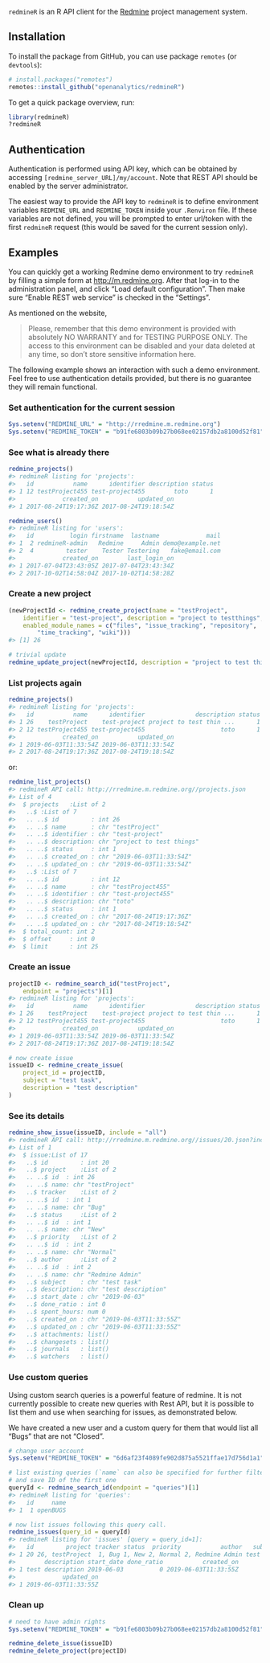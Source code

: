 <!-- README.md is generated from vignettes/redmineR-vignette.Rmd. Please edit that file -->

`redmineR` is an R API client for the [Redmine](http://www.redmine.org)
project management system.

## Installation

To install the package from GitHub, you can use package `remotes` (or
`devtools`):

``` r
# install.packages("remotes")
remotes::install_github("openanalytics/redmineR")
```

To get a quick package overview, run:

``` r
library(redmineR)
?redmineR
```

## Authentication

Authentication is performed using API key, which can be obtained by
accessing `[redmine_server_URL]/my/account`. Note that REST API should
be enabled by the server administrator.

The easiest way to provide the API key to `redmineR` is to define
environment variables `REDMINE_URL` and `REDMINE_TOKEN` inside your
`.Renviron` file. If these variables are not defined, you will be
prompted to enter url/token with the first `redmineR` request (this
would be saved for the current session only).

## Examples

You can quickly get a working Redmine demo environment to try `redmineR`
by filling a simple form at <http://m.redmine.org>. After that log-in to
the administration panel, and click “Load default configuration”. Then
make sure “Enable REST web service” is checked in the “Settings”.

As mentioned on the website,

> Please, remember that this demo environment is provided with
> absolutely NO WARRANTY and for TESTING PURPOSE ONLY. The access to
> this environment can be disabled and your data deleted at any time, so
> don’t store sensitive information here.

The following example shows an interaction with such a demo environment.
Feel free to use authentication details provided, but there is no
guarantee they will remain functional.

### Set authentication for the current session

``` r
Sys.setenv("REDMINE_URL" = "http://rredmine.m.redmine.org")
Sys.setenv("REDMINE_TOKEN" = "b91fe6803b09b27b068ee02157db2a8100d52f81")
```

### See what is already there

``` r
redmine_projects()
#> redmineR listing for 'projects':
#>   id           name      identifier description status
#> 1 12 testProject455 test-project455        toto      1
#>             created_on           updated_on
#> 1 2017-08-24T19:17:36Z 2017-08-24T19:18:54Z

redmine_users()
#> redmineR listing for 'users':
#>   id          login firstname  lastname             mail
#> 1  2 redmineR-admin   Redmine     Admin demo@example.net
#> 2  4         tester    Tester Testering   fake@email.com
#>             created_on        last_login_on
#> 1 2017-07-04T23:43:05Z 2017-07-04T23:43:34Z
#> 2 2017-10-02T14:58:04Z 2017-10-02T14:58:28Z
```

### Create a new project

``` r
(newProjectId <- redmine_create_project(name = "testProject",
    identifier = "test-project", description = "project to testthings",
    enabled_module_names = c("files", "issue_tracking", "repository", 
        "time_tracking", "wiki")))
#> [1] 26

# trivial update
redmine_update_project(newProjectId, description = "project to test things")
```

### List projects again

``` r
redmine_projects()
#> redmineR listing for 'projects':
#>   id           name      identifier              description status
#> 1 26    testProject    test-project project to test thin ...      1
#> 2 12 testProject455 test-project455                     toto      1
#>             created_on           updated_on
#> 1 2019-06-03T11:33:54Z 2019-06-03T11:33:54Z
#> 2 2017-08-24T19:17:36Z 2017-08-24T19:18:54Z
```

or:

``` r
redmine_list_projects()
#> redmineR API call: http://rredmine.m.redmine.org//projects.json 
#> List of 4
#>  $ projects   :List of 2
#>   ..$ :List of 7
#>   .. ..$ id         : int 26
#>   .. ..$ name       : chr "testProject"
#>   .. ..$ identifier : chr "test-project"
#>   .. ..$ description: chr "project to test things"
#>   .. ..$ status     : int 1
#>   .. ..$ created_on : chr "2019-06-03T11:33:54Z"
#>   .. ..$ updated_on : chr "2019-06-03T11:33:54Z"
#>   ..$ :List of 7
#>   .. ..$ id         : int 12
#>   .. ..$ name       : chr "testProject455"
#>   .. ..$ identifier : chr "test-project455"
#>   .. ..$ description: chr "toto"
#>   .. ..$ status     : int 1
#>   .. ..$ created_on : chr "2017-08-24T19:17:36Z"
#>   .. ..$ updated_on : chr "2017-08-24T19:18:54Z"
#>  $ total_count: int 2
#>  $ offset     : int 0
#>  $ limit      : int 25
```

### Create an issue

``` r
projectID <- redmine_search_id("testProject", 
    endpoint = "projects")[1]
#> redmineR listing for 'projects':
#>   id           name      identifier              description status
#> 1 26    testProject    test-project project to test thin ...      1
#> 2 12 testProject455 test-project455                     toto      1
#>             created_on           updated_on
#> 1 2019-06-03T11:33:54Z 2019-06-03T11:33:54Z
#> 2 2017-08-24T19:17:36Z 2017-08-24T19:18:54Z

# now create issue
issueID <- redmine_create_issue(
    project_id = projectID, 
    subject = "test task", 
    description = "test description"
)
```

### See its details

``` r
redmine_show_issue(issueID, include = "all")
#> redmineR API call: http://rredmine.m.redmine.org//issues/20.json?include=children,attachments,relations,changesets,journals,watchers 
#> List of 1
#>  $ issue:List of 17
#>   ..$ id         : int 20
#>   ..$ project    :List of 2
#>   .. ..$ id  : int 26
#>   .. ..$ name: chr "testProject"
#>   ..$ tracker    :List of 2
#>   .. ..$ id  : int 1
#>   .. ..$ name: chr "Bug"
#>   ..$ status     :List of 2
#>   .. ..$ id  : int 1
#>   .. ..$ name: chr "New"
#>   ..$ priority   :List of 2
#>   .. ..$ id  : int 2
#>   .. ..$ name: chr "Normal"
#>   ..$ author     :List of 2
#>   .. ..$ id  : int 2
#>   .. ..$ name: chr "Redmine Admin"
#>   ..$ subject    : chr "test task"
#>   ..$ description: chr "test description"
#>   ..$ start_date : chr "2019-06-03"
#>   ..$ done_ratio : int 0
#>   ..$ spent_hours: num 0
#>   ..$ created_on : chr "2019-06-03T11:33:55Z"
#>   ..$ updated_on : chr "2019-06-03T11:33:55Z"
#>   ..$ attachments: list()
#>   ..$ changesets : list()
#>   ..$ journals   : list()
#>   ..$ watchers   : list()
```

### Use custom queries

Using custom search queries is a powerful feature of redmine. It is not
currently possible to create new queries with Rest API, but it is
possible to list them and use when searching for issues, as demonstrated
below.

We have created a new user and a custom query for them that would list
all “Bugs” that are not “Closed”.

``` r
# change user account
Sys.setenv("REDMINE_TOKEN" = "6d6af23f4089fe902d875a5521ffae17d756d1a1")

# list existing queries (`name` can also be specified for further filtering),
# and save ID of the first one
queryId <- redmine_search_id(endpoint = "queries")[1] 
#> redmineR listing for 'queries':
#>   id     name
#> 1  1 openBUGS

# now list issues following this query call.
redmine_issues(query_id = queryId)
#> redmineR listing for 'issues' [query = query_id=1]:
#>   id         project tracker status  priority           author   subject
#> 1 20 26, testProject  1, Bug 1, New 2, Normal 2, Redmine Admin test task
#>        description start_date done_ratio           created_on
#> 1 test description 2019-06-03          0 2019-06-03T11:33:55Z
#>             updated_on
#> 1 2019-06-03T11:33:55Z
```

### Clean up

``` r
# need to have admin rights
Sys.setenv("REDMINE_TOKEN" = "b91fe6803b09b27b068ee02157db2a8100d52f81")

redmine_delete_issue(issueID)
redmine_delete_project(projectID)
```
